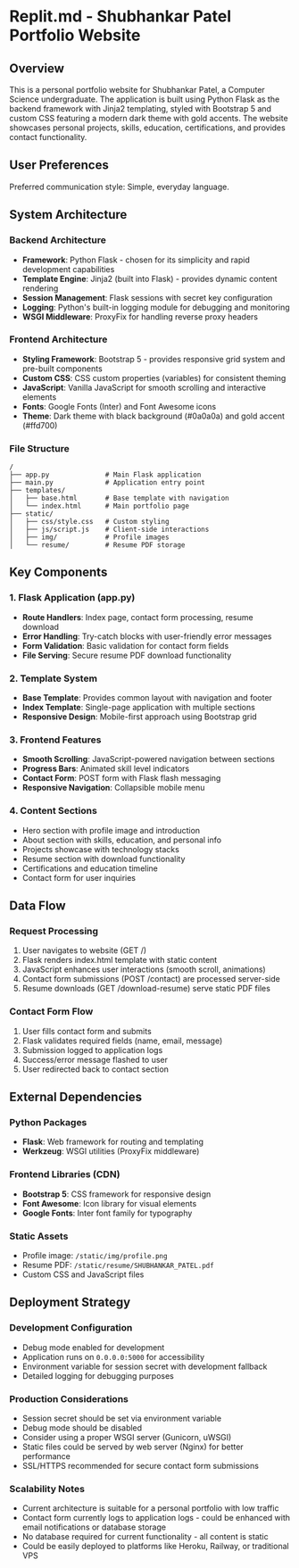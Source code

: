 # Replit.md - Shubhankar Patel Portfolio Website

## Overview

This is a personal portfolio website for Shubhankar Patel, a Computer Science undergraduate. The application is built using Python Flask as the backend framework with Jinja2 templating, styled with Bootstrap 5 and custom CSS featuring a modern dark theme with gold accents. The website showcases personal projects, skills, education, certifications, and provides contact functionality.

## User Preferences

Preferred communication style: Simple, everyday language.

## System Architecture

### Backend Architecture
- **Framework**: Python Flask - chosen for its simplicity and rapid development capabilities
- **Template Engine**: Jinja2 (built into Flask) - provides dynamic content rendering
- **Session Management**: Flask sessions with secret key configuration
- **Logging**: Python's built-in logging module for debugging and monitoring
- **WSGI Middleware**: ProxyFix for handling reverse proxy headers

### Frontend Architecture
- **Styling Framework**: Bootstrap 5 - provides responsive grid system and pre-built components
- **Custom CSS**: CSS custom properties (variables) for consistent theming
- **JavaScript**: Vanilla JavaScript for smooth scrolling and interactive elements
- **Fonts**: Google Fonts (Inter) and Font Awesome icons
- **Theme**: Dark theme with black background (#0a0a0a) and gold accent (#ffd700)

### File Structure
```
/
├── app.py              # Main Flask application
├── main.py             # Application entry point
├── templates/
│   ├── base.html       # Base template with navigation
│   └── index.html      # Main portfolio page
├── static/
│   ├── css/style.css   # Custom styling
│   ├── js/script.js    # Client-side interactions
│   ├── img/            # Profile images
│   └── resume/         # Resume PDF storage
```

## Key Components

### 1. Flask Application (app.py)
- **Route Handlers**: Index page, contact form processing, resume download
- **Error Handling**: Try-catch blocks with user-friendly error messages
- **Form Validation**: Basic validation for contact form fields
- **File Serving**: Secure resume PDF download functionality

### 2. Template System
- **Base Template**: Provides common layout with navigation and footer
- **Index Template**: Single-page application with multiple sections
- **Responsive Design**: Mobile-first approach using Bootstrap grid

### 3. Frontend Features
- **Smooth Scrolling**: JavaScript-powered navigation between sections
- **Progress Bars**: Animated skill level indicators
- **Contact Form**: POST form with Flask flash messaging
- **Responsive Navigation**: Collapsible mobile menu

### 4. Content Sections
- Hero section with profile image and introduction
- About section with skills, education, and personal info
- Projects showcase with technology stacks
- Resume section with download functionality
- Certifications and education timeline
- Contact form for user inquiries

## Data Flow

### Request Processing
1. User navigates to website (GET /)
2. Flask renders index.html template with static content
3. JavaScript enhances user interactions (smooth scroll, animations)
4. Contact form submissions (POST /contact) are processed server-side
5. Resume downloads (GET /download-resume) serve static PDF files

### Contact Form Flow
1. User fills contact form and submits
2. Flask validates required fields (name, email, message)
3. Submission logged to application logs
4. Success/error message flashed to user
5. User redirected back to contact section

## External Dependencies

### Python Packages
- **Flask**: Web framework for routing and templating
- **Werkzeug**: WSGI utilities (ProxyFix middleware)

### Frontend Libraries (CDN)
- **Bootstrap 5**: CSS framework for responsive design
- **Font Awesome**: Icon library for visual elements
- **Google Fonts**: Inter font family for typography

### Static Assets
- Profile image: `/static/img/profile.png`
- Resume PDF: `/static/resume/SHUBHANKAR_PATEL.pdf`
- Custom CSS and JavaScript files

## Deployment Strategy

### Development Configuration
- Debug mode enabled for development
- Application runs on `0.0.0.0:5000` for accessibility
- Environment variable for session secret with development fallback
- Detailed logging for debugging purposes

### Production Considerations
- Session secret should be set via environment variable
- Debug mode should be disabled
- Consider using a proper WSGI server (Gunicorn, uWSGI)
- Static files could be served by web server (Nginx) for better performance
- SSL/HTTPS recommended for secure contact form submissions

### Scalability Notes
- Current architecture is suitable for a personal portfolio with low traffic
- Contact form currently logs to application logs - could be enhanced with email notifications or database storage
- No database required for current functionality - all content is static
- Could be easily deployed to platforms like Heroku, Railway, or traditional VPS

